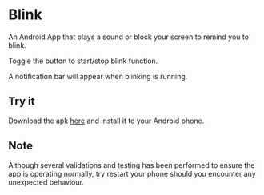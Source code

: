 # Blink
An Android App that plays a sound or block your screen to remind you to blink.

Toggle the button to start/stop blink function.

A notification bar will appear when blinking is running.

## Try it
Download the apk [here](https://github.com/pakzan/Blink/releases/tag/v2.0) and install it to your Android phone.

## Note
Although several validations and testing has been performed to ensure the app is operating normally, try restart your phone should you encounter any unexpected behaviour.
